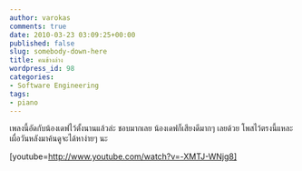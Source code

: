 ```yaml
---
author: varokas
comments: true
date: 2010-03-23 03:09:25+00:00
published: false
slug: somebody-down-here
title: คนข้างล่าง
wordpress_id: 98
categories:
- Software Engineering
tags:
- piano
---
```


เพลงนี้อัดกับน้องเดฟไว้ตั้งนานแล้วล่ะ ชอบมากเลย น้องเดฟก็เสียงดีมากๆ เลยด้วย โพสไว้ตรงนี้แหละ เผื่อวันหลังมาค้นดูจะได้หาง่ายๆ นะ

[youtube=http://www.youtube.com/watch?v=-XMTJ-WNjg8]

